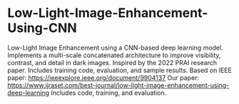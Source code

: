 # Low-Light-Image-Enhancement-Using-CNN
Low-Light Image Enhancement using a CNN-based deep learning model. Implements a multi-scale concatenated architecture to improve visibility, contrast, and detail in dark images. Inspired by the 2022 PRAI research paper. Includes training code, evaluation, and sample results.
Based on IEEE paper: https://ieeexplore.ieee.org/document/9904137
Our paper: https://www.ijraset.com/best-journal/low-light-image-enhancement-using-deep-learning
Includes code, training, and evaluation.
